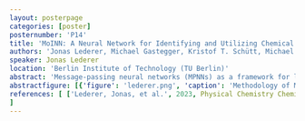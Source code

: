 ```yaml
---
layout: posterpage
categories: [poster]
posternumber: 'P14'
title: 'MoINN: A Neural Network for Identifying and Utilizing Chemical Moieties in Molecular Data'
authors: 'Jonas Lederer, Michael Gastegger, Kristof T. Schütt, Michael Kampffmeyer, Klaus-Robert Müller,  Oliver T. Unke'
speaker: Jonas Lederer 
location: 'Berlin Institute of Technology (TU Berlin)'
abstract: 'Message-passing neural networks (MPNNs) as a framework for learning atomic representations, has become increasingly powerful regarding the prediction of electronic properties. Here, we introduce a method to automatically identify chemical moieties (molecular building blocks) from such representations, enabling a variety of applications beyond property prediction, which otherwise rely on expert knowledge. Beyond the data-driven design of molecular fingerprints, the versatility of our approach is demonstrated by enabling the selection of representative entries in chemical databases, the automatic construction of coarse-grained force fields, as well as the identification of reaction coordinates.'
abstractfigure: [{'figure': 'lederer.png', 'caption': 'Methodology of MoINN. First, atomic feature representations (red and blue bars) are learned. Next, MoINN constructs type assignment vectors (pink and orange bars) based on these features. Each entry represents the probability of an atom to be assigned to a specific type of moiety (atoms are colored according to the highest atom-to-type affinity). Based on these assignments and the proximity of atoms, MoINN divides molecules into individual moieties.'}]
references: [ ['Lederer, Jonas, et al.', 2023, Physical Chemistry Chemical Physics 25.38, 26370-26379]
]
---
```

